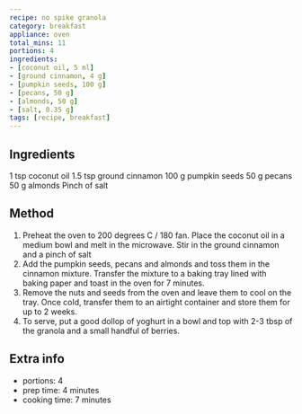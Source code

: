 ```yaml
---
recipe: no spike granola
category: breakfast
appliance: oven
total_mins: 11
portions: 4
ingredients:
- [coconut oil, 5 ml]
- [ground cinnamon, 4 g]
- [pumpkin seeds, 100 g]
- [pecans, 50 g]
- [almonds, 50 g]
- [salt, 0.35 g]
tags: [recipe, breakfast]
---
```


## Ingredients
1 tsp coconut oil
1.5 tsp ground cinnamon
100 g pumpkin seeds
50 g pecans
50 g almonds
Pinch of salt

## Method
1. Preheat the oven to 200 degrees C / 180 fan. Place the coconut oil in a medium bowl and melt in the microwave. Stir in the ground cinnamon and a pinch of salt
2. Add the pumpkin seeds, pecans and almonds and toss them in the cinnamon mixture. Transfer the mixture to a baking tray lined with baking paper and toast in the oven for 7 minutes.
3. Remove the nuts and seeds from the oven and leave them to cool on the tray. Once cold, transfer them to an airtight container and store them for up to 2 weeks.
4. To serve, put a good dollop of yoghurt in a bowl and top with 2-3 tbsp of the granola and a small handful of berries.

## Extra info
- portions: 4
- prep time: 4 minutes
- cooking time: 7 minutes